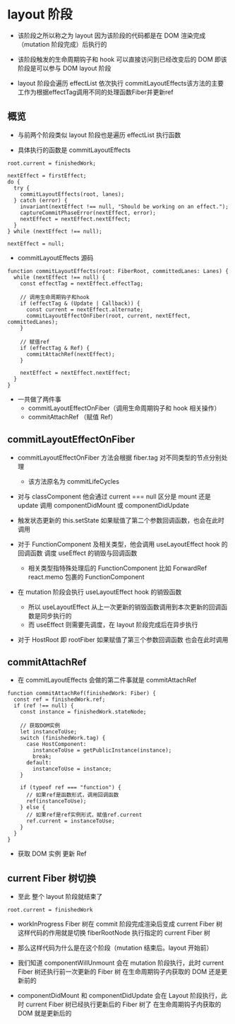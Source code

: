 # layout 阶段

- 该阶段之所以称之为 layout 因为该阶段的代码都是在 DOM 渲染完成（mutation 阶段完成）后执行的

- 该阶段触发的生命周期钩子和 hook 可以直接访问到已经改变后的 DOM 即该阶段是可以参与 DOM layout 阶段

* layout 阶段会遍历 effectList 依次执行 commitLayoutEffects该方法的主要工作为根据effectTag调用不同的处理函数Fiber并更新ref

## 概览

- 与前两个阶段类似 layout 阶段也是遍历 effectList 执行函数

- 具体执行的函数是 commitLayoutEffects

```
root.current = finishedWork;

nextEffect = firstEffect;
do {
  try {
    commitLayoutEffects(root, lanes);
  } catch (error) {
    invariant(nextEffect !== null, "Should be working on an effect.");
    captureCommitPhaseError(nextEffect, error);
    nextEffect = nextEffect.nextEffect;
  }
} while (nextEffect !== null);

nextEffect = null;
```

- commitLayoutEffects 源码

```
function commitLayoutEffects(root: FiberRoot, committedLanes: Lanes) {
  while (nextEffect !== null) {
    const effectTag = nextEffect.effectTag;

    // 调用生命周期钩子和hook
    if (effectTag & (Update | Callback)) {
      const current = nextEffect.alternate;
      commitLayoutEffectOnFiber(root, current, nextEffect, committedLanes);
    }

    // 赋值ref
    if (effectTag & Ref) {
      commitAttachRef(nextEffect);
    }

    nextEffect = nextEffect.nextEffect;
  }
}
```

- 一共做了两件事
  - commitLayoutEffectOnFiber（调用生命周期钩子和 hook 相关操作）
  - commitAttachRef （赋值 Ref）

## commitLayoutEffectOnFiber

- commitLayoutEffectOnFiber 方法会根据 fiber.tag 对不同类型的节点分别处理

  - 该方法原名为 commitLifeCycles

- 对与 classComponent 他会通过 current === null 区分是 mount 还是 update 调用 componentDidMount 或 componentDidUpdate

- 触发状态更新的 this.setState 如果赋值了第二个参数回调函数，也会在此时调用

- 对于 FunctionComponent 及相关类型，他会调用 useLayoutEffect hook 的回调函数 调度 useEffect 的销毁与回调函数

  - 相关类型指特殊处理后的 FunctionComponent 比如 ForwardRef react.memo 包裹的 FunctionComponent

- 在 mutation 阶段会执行 useLayoutEffect hook 的销毁函数

  - 所以 useLayoutEffect 从上一次更新的销毁函数调用到本次更新的回调函数是同步执行的
  - 而 useEffect 则需要先调度，在 layout 阶段完成后在异步执行

- 对于 HostRoot 即 rootFiber 如果赋值了第三个参数回调函数 也会在此时调用

## commitAttachRef

- 在 commitLayoutEffects 会做的第二件事就是 commitAttachRef

```
function commitAttachRef(finishedWork: Fiber) {
  const ref = finishedWork.ref;
  if (ref !== null) {
    const instance = finishedWork.stateNode;

    // 获取DOM实例
    let instanceToUse;
    switch (finishedWork.tag) {
      case HostComponent:
        instanceToUse = getPublicInstance(instance);
        break;
      default:
        instanceToUse = instance;
    }

    if (typeof ref === "function") {
      // 如果ref是函数形式，调用回调函数
      ref(instanceToUse);
    } else {
      // 如果ref是ref实例形式，赋值ref.current
      ref.current = instanceToUse;
    }
  }
}
```

- 获取 DOM 实例 更新 Ref

## current Fiber 树切换

- 至此 整个 layout 阶段就结束了

```
root.current = finishedWork
```

- workInProgress Fiber 树在 commit 阶段完成渲染后变成 current Fiber 树 这样代码的作用就是切换 fiberRootNode 执行指定的 current Fiber 树

- 那么这样代码为什么是在这个阶段（mutation 结束后。layout 开始前）

- 我们知道 componentWillUnmount 会在 mutation 阶段执行，此时 current Fiber 树还执行前一次更新的 Fiber 树 在生命周期钩子内获取的 DOM 还是更新前的

- componentDidMount 和 componentDidUpdate 会在 Layout 阶段执行，此时 current Fiber 树已经执行更新后的 Fiber 树了 在生命周期钩子内获取的 DOM 就是更新后的
